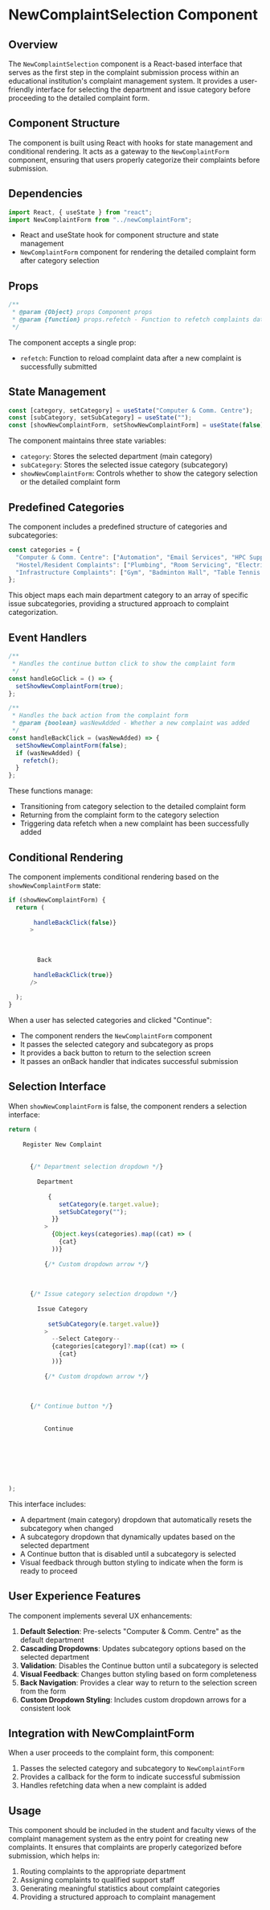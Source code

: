 #  NewComplaintSelection Component 

## Overview

The `NewComplaintSelection` component is a React-based interface that serves as the first step in the complaint submission process within an educational institution's complaint management system. It provides a user-friendly interface for selecting the department and issue category before proceeding to the detailed complaint form.

## Component Structure

The component is built using React with hooks for state management and conditional rendering. It acts as a gateway to the `NewComplaintForm` component, ensuring that users properly categorize their complaints before submission.

## Dependencies

```jsx
import React, { useState } from "react";
import NewComplaintForm from "../newComplaintForm";
```

- React and useState hook for component structure and state management
- `NewComplaintForm` component for rendering the detailed complaint form after category selection

## Props

```jsx
/**
 * @param {Object} props Component props
 * @param {function} props.refetch - Function to refetch complaints data after creation
 */
```

The component accepts a single prop:
- `refetch`: Function to reload complaint data after a new complaint is successfully submitted

## State Management

```jsx
const [category, setCategory] = useState("Computer & Comm. Centre");
const [subCategory, setSubCategory] = useState("");
const [showNewComplaintForm, setShowNewComplaintForm] = useState(false);
```

The component maintains three state variables:
- `category`: Stores the selected department (main category)
- `subCategory`: Stores the selected issue category (subcategory)
- `showNewComplaintForm`: Controls whether to show the category selection or the detailed complaint form

## Predefined Categories

The component includes a predefined structure of categories and subcategories:

```jsx
const categories = {
  "Computer & Comm. Centre": ["Automation", "Email Services", "HPC Support", "Network", "PC & Peripherals", "Telephone", "Turnitin", "Web Services", "Other"],
  "Hostel/Resident Complaints": ["Plumbing", "Room Servicing", "Electricity Issues", "Furniture Repair", "Cleaning Services", "Other"],
  "Infrastructure Complaints": ["Gym", "Badminton Hall", "Table Tennis Court", "Ground", "Swimming Pool", "Food Court", "Other"],
};
```

This object maps each main department category to an array of specific issue subcategories, providing a structured approach to complaint categorization.

## Event Handlers

```jsx
/**
 * Handles the continue button click to show the complaint form
 */
const handleGoClick = () => {
  setShowNewComplaintForm(true);
};

/**
 * Handles the back action from the complaint form
 * @param {boolean} wasNewAdded - Whether a new complaint was added
 */
const handleBackClick = (wasNewAdded) => {
  setShowNewComplaintForm(false);
  if (wasNewAdded) {
    refetch();
  }
};
```

These functions manage:
- Transitioning from category selection to the detailed complaint form
- Returning from the complaint form to the category selection
- Triggering data refetch when a new complaint has been successfully added

## Conditional Rendering

The component implements conditional rendering based on the `showNewComplaintForm` state:

```jsx
if (showNewComplaintForm) {
  return (
    
       handleBackClick(false)}
      >
        
          
        
        Back
      
       handleBackClick(true)}
      />
    
  );
}
```

When a user has selected categories and clicked "Continue":
- The component renders the `NewComplaintForm` component
- It passes the selected category and subcategory as props
- It provides a back button to return to the selection screen
- It passes an onBack handler that indicates successful submission

## Selection Interface

When `showNewComplaintForm` is false, the component renders a selection interface:

```jsx
return (
  
    Register New Complaint
    
    
      {/* Department selection dropdown */}
      
        Department
        
           {
              setCategory(e.target.value);
              setSubCategory("");
            }}
          >
            {Object.keys(categories).map((cat) => (
              {cat}
            ))}
          
          {/* Custom dropdown arrow */}
        
      
      
      {/* Issue category selection dropdown */}
      
        Issue Category
        
           setSubCategory(e.target.value)}
          >
            --Select Category--
            {categories[category]?.map((cat) => (
              {cat}
            ))}
          
          {/* Custom dropdown arrow */}
        
      
      
      {/* Continue button */}
      
        
          Continue
          
            
          
        
      
    
  
);
```

This interface includes:
- A department (main category) dropdown that automatically resets the subcategory when changed
- A subcategory dropdown that dynamically updates based on the selected department
- A Continue button that is disabled until a subcategory is selected
- Visual feedback through button styling to indicate when the form is ready to proceed

## User Experience Features

The component implements several UX enhancements:

1. **Default Selection**: Pre-selects "Computer & Comm. Centre" as the default department
2. **Cascading Dropdowns**: Updates subcategory options based on the selected department
3. **Validation**: Disables the Continue button until a subcategory is selected
4. **Visual Feedback**: Changes button styling based on form completeness
5. **Back Navigation**: Provides a clear way to return to the selection screen from the form
6. **Custom Dropdown Styling**: Includes custom dropdown arrows for a consistent look

## Integration with NewComplaintForm

When a user proceeds to the complaint form, this component:
1. Passes the selected category and subcategory to `NewComplaintForm`
2. Provides a callback for the form to indicate successful submission
3. Handles refetching data when a new complaint is added

## Usage

This component should be included in the student and faculty views of the complaint management system as the entry point for creating new complaints. It ensures that complaints are properly categorized before submission, which helps in:

1. Routing complaints to the appropriate department
2. Assigning complaints to qualified support staff
3. Generating meaningful statistics about complaint categories
4. Providing a structured approach to complaint management

